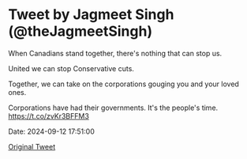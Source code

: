 # Tweet by Jagmeet Singh (@theJagmeetSingh)

When Canadians stand together, there's nothing that can stop us.

United we can stop Conservative cuts.

Together, we can take on the corporations gouging you and your loved ones.

Corporations have had their governments. It's the people's time. https://t.co/zvKr3BFFM3

Date: 2024-09-12 17:51:00

[Original Tweet](https://x.com/theJagmeetSingh/status/1834288618141335908)
